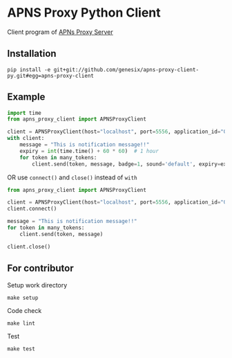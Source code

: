 # APNS Proxy Python Client

Client program of [APNs Proxy Server](https://github.com/genesix/apns-proxy-server)

## Installation

```
pip install -e git+git://github.com/genesix/apns-proxy-client-py.git#egg=apns-proxy-client
```

## Example

```python
import time
from apns_proxy_client import APNSProxyClient

client = APNSProxyClient(host="localhost", port=5556, application_id="01")
with client:
    message = "This is notification message!!"
    expiry = int(time.time() + 60 * 60)  # 1 hour 
    for token in many_tokens:
        client.send(token, message, badge=1, sound='default', expiry=expiry)
```

OR use ```connect()``` and ```close()``` instead of ```with```

```python
from apns_proxy_client import APNSProxyClient

client = APNSProxyClient(host="localhost", port=5556, application_id="01")
client.connect()

message = "This is notification message!!"
for token in many_tokens:
    client.send(token, message)

client.close()
```

## For contributor

Setup work directory
```
make setup
```

Code check
```
make lint
```

Test
```
make test
```

